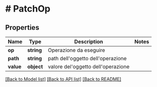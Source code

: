 # # PatchOp

## Properties

Name | Type | Description | Notes
------------ | ------------- | ------------- | -------------
**op** | **string** | Operazione da eseguire |
**path** | **string** | path dell&#39;oggetto dell&#39;operazione |
**value** | **object** | valore del&#39;oggetto dell&#39;operazione |

[[Back to Model list]](../../README.md#models) [[Back to API list]](../../README.md#endpoints) [[Back to README]](../../README.md)
